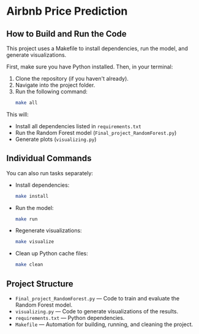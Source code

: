 # Airbnb Price Prediction

## How to Build and Run the Code

This project uses a Makefile to install dependencies, run the model, and generate visualizations.

First, make sure you have Python installed. Then, in your terminal:

1. Clone the repository (if you haven't already).
2. Navigate into the project folder.
3. Run the following command:
    ```bash
    make all
    ```

This will:
- Install all dependencies listed in `requirements.txt`
- Run the Random Forest model (`Final_project_RandomForest.py`)
- Generate plots (`visualizing.py`)

## Individual Commands

You can also run tasks separately:

- Install dependencies:
    ```bash
    make install
    ```

- Run the model:
    ```bash
    make run
    ```

- Regenerate visualizations:
    ```bash
    make visualize
    ```

- Clean up Python cache files:
    ```bash
    make clean
    ```

## Project Structure

- `Final_project_RandomForest.py` — Code to train and evaluate the Random Forest model.
- `visualizing.py` — Code to generate visualizations of the results.
- `requirements.txt` — Python dependencies.
- `Makefile` — Automation for building, running, and cleaning the project.

